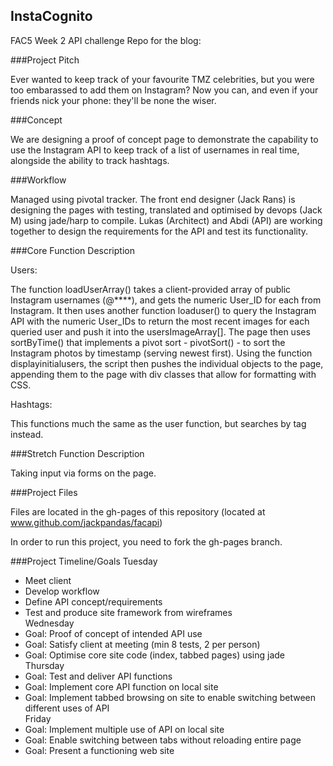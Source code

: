 ## InstaCognito

FAC5 Week 2 API challenge
Repo for the blog:

###Project Pitch

Ever wanted to keep track of your favourite TMZ celebrities, but you were too embarassed to add them on Instagram? Now you can, and even if your friends nick your phone: they'll be none the wiser.

###Concept

We are designing a proof of concept page to demonstrate the capability to use the Instagram API to keep track of a list of usernames in real time, alongside the ability to track hashtags.

###Workflow

Managed using pivotal tracker. The front end designer (Jack Rans) is designing the pages with testing, translated and optimised by devops (Jack M) using jade/harp to compile. Lukas (Architect) and Abdi (API) are working together to design the requirements for the API and test its functionality.

###Core Function Description

Users:

The function loadUserArray() takes a client-provided array of public Instagram usernames (@****), and gets the numeric User_ID for each from Instagram. It then uses another function loaduser() to query the Instagram API with the numeric User_IDs to return the most recent images for each queried user and push it into the usersImageArray[]. The page then uses sortByTime() that implements a pivot sort - pivotSort() - to sort the Instagram photos by timestamp (serving newest first). Using the function displayinitialusers, the script then pushes the individual objects to the page, appending them to the page with div classes that allow for formatting with CSS.

Hashtags:

This functions much the same as the user function, but searches by tag instead.

###Stretch Function Description

Taking input via forms on the page.

###Project Files

Files are located in the gh-pages of this repository (located at www.github.com/jackpandas/facapi)

In order to run this project, you need to fork the gh-pages branch.

###Project Timeline/Goals
Tuesday
- Meet client
- Develop workflow
- Define API concept/requirements
- Test and produce site framework from wireframes  
Wednesday
- Goal: Proof of concept of intended API use
- Goal: Satisfy client at meeting (min 8 tests, 2 per person)
- Goal: Optimise core site code (index, tabbed pages) using jade  
Thursday
- Goal: Test and deliver API functions
- Goal: Implement core API function on local site
- Goal: Implement tabbed browsing on site to enable switching between different uses of API  
Friday
- Goal: Implement multiple use of API on local site
- Goal: Enable switching between tabs without reloading entire page
- Goal: Present a functioning web site